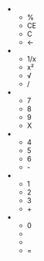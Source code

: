 <head>
    <link rel="stylesheet" href="java.css">
</head>
<body>
    <nav class="table">
        <div class="result"></div>
        <div class="buttons">
            <ul>
                <li class="line1">
                    <ul>
                        <li id="percentage" onclick="Percent()">%</li>
                        <li id="reset" onclick="Reset()">CE</li>
                        <li id="clear">C</li>
                        <li id="backspace">←</li>
                    </ul>
                </li>
                <li class="line2">
                    <ul>
                        <li id="reverse">1/x</li>
                        <li onclick="square()">x²</li>
                        <li id="root">√</li>
                        <li id="divide">/</li>
                    </ul>
                </li>
                <li class="line3">
                    <ul>
                        <li id="seven" onclick="num7()">7</li>
                        <li id="eight" onclick="num8()">8</li>
                        <li id="nine" onclick="num9()">9</li>
                        <li id="muti">X</li>
                    </ul>
                </li>
                <li class="line4">
                    <ul>
                        <li id="four" onclick="num4()">4</li>
                        <li id="five" onclick="num5()">5</li>
                        <li id="six" onclick="num6()">6</li>
                        <li id="minus">-</li>
                    </ul>
                </li>
                <li>
                    <ul>
                        <li id="one" onclick="num1()">1</li>
                        <li id="two" onclick="num2()">2</li>
                        <li id="three" onclick="num3()">3</li>
                        <li id="plus" onclick="Plus()">+</li>
                    </ul>
                </li>
                <li>
                    <ul>
                        <li onclick="num0()">0</li>
                        <li></li>
                        <li></li>
                        <li id="equal" onclick="goEqual()">=</li>
                    </ul>
                </li>
            </ul>
        </div>
    </nav>
</body>


